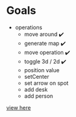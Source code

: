 
# Goals

- operations
    - move around ✔️
    - generate map ✔️
    - move operation ✔️
    - toggle 3d / 2d ✔️
    - position value
    - setCenter
    - set arrow on spot
    - add desk
    - add person

<a href="https://lukec611.github.io/basic-map/">view here</a>